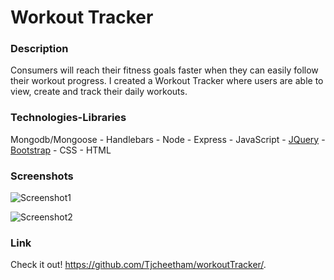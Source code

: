 # Workout Tracker

### Description
Consumers will reach their fitness goals faster when they can easily follow their workout progress. I created a Workout Tracker where users are able to view, create and track their daily workouts.


### Technologies-Libraries
Mongodb/Mongoose - Handlebars - Node - Express - JavaScript - [JQuery](https://code.jquery.com/jquery-3.3.1.slim.min.js) - [Bootstrap](https://getbootstrap.com/) - CSS - HTML

### Screenshots

![Screenshot1](assets/images/2019-10-24(1).png)

![Screenshot2](assets/images/2019-10-24(2).png)

### Link
Check it out!
https://github.com/Tjcheetham/workoutTracker/.

